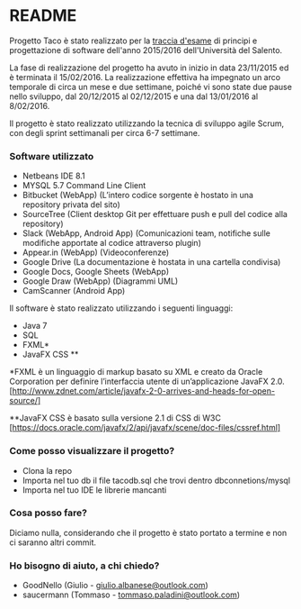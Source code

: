 # README #

Progetto Taco è stato realizzato per la [traccia d'esame](https://drive.google.com/open?id=0B2i27RyXPYuQTmFOdXQxd0pPdVk) di principi e progettazione di software dell'anno 2015/2016 dell'Università del Salento.

La fase di realizzazione del progetto ha avuto in inizio in data 23/11/2015 ed è terminata il 15/02/2016. La realizzazione effettiva ha impegnato un arco temporale di circa un mese e due settimane, poiché vi sono state due pause nello sviluppo, dal 20/12/2015 al 02/12/2015 e una dal 13/01/2016 al 8/02/2016.

Il progetto è stato realizzato utilizzando la tecnica di sviluppo agile Scrum, con degli sprint settimanali per circa 6-7 settimane. 

### Software utilizzato

- Netbeans IDE 8.1
- MYSQL 5.7 Command Line Client 
- Bitbucket (WebApp) (L’intero codice sorgente è hostato in una repository privata del sito)
- SourceTree (Client desktop Git per effettuare push e pull del codice alla repository)
- Slack (WebApp, Android App) (Comunicazioni team, notifiche sulle modifiche apportate al codice attraverso plugin)
- Appear.in (WebApp) (Videoconferenze)
- Google Drive (La documentazione è hostata in una cartella condivisa)
- Google Docs, Google Sheets (WebApp)
- Google Draw (WebApp) (Diagrammi UML)
- CamScanner (Android App)

Il software è stato realizzato utilizzando i seguenti linguaggi:
- Java 7
- SQL
- FXML*
- JavaFX CSS ** 

*FXML è un linguaggio di markup basato su XML e creato da Oracle Corporation per definire l’interfaccia utente di un’applicazione JavaFX 2.0. [http://www.zdnet.com/article/javafx-2-0-arrives-and-heads-for-open-source/]

**JavaFX CSS è basato sulla versione 2.1 di CSS di W3C [https://docs.oracle.com/javafx/2/api/javafx/scene/doc-files/cssref.html]

### Come posso visualizzare il progetto? ###

* Clona la repo
* Importa nel tuo db il file tacodb.sql che trovi dentro dbconnetions/mysql
* Importa nel tuo IDE le librerie mancanti

### Cosa posso fare? ###

Diciamo nulla, considerando che il progetto è stato portato a termine e non ci saranno altri commit.

### Ho bisogno di aiuto, a chi chiedo? ###

* GoodNello (Giulio - giulio.albanese@outlook.com)
* saucermann (Tommaso - tommaso.paladini@outlook.com)
